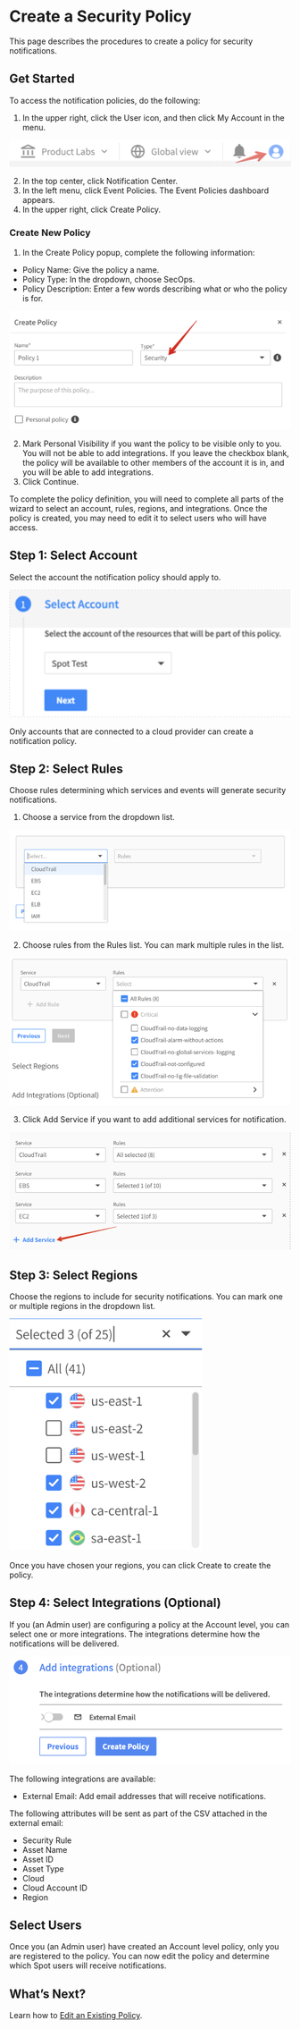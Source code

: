 # Create a Security Policy

This page describes the procedures to create a policy for security notifications.

## Get Started

To access the notification policies, do the following:

1. In the upper right, click the User icon, and then click My Account in the menu.

<img src="/administration/_media/create-security-policy-1.png" />

2. In the top center, click Notification Center.
3. In the left menu, click Event Policies. The Event Policies dashboard appears.
4. In the upper right, click Create Policy.

### Create New Policy

1. In the Create Policy popup, complete the following information:
* Policy Name: Give the policy a name.
* Policy Type: In the dropdown, choose SecOps.
* Policy Description: Enter a few words describing what or who the policy is for.

<img src="/administration/_media/create-security-policy-2.png" />

2. Mark Personal Visibility if you want the policy to be visible only to you. You will not be able to add integrations. If you leave the checkbox blank, the policy will be available to other members of the account it is in, and you will be able to add integrations.
3. Click Continue.

To complete the policy definition, you will need to complete all parts of the wizard to select an account, rules, regions, and integrations. Once the policy is created, you may need to edit it to select users who will have access.  

## Step 1: Select Account

Select the account the notification policy should apply to.

<img src="/administration/_media/create-security-policy-3.png" />

Only accounts that are connected to a cloud provider can create a notification policy.

## Step 2: Select Rules

Choose rules determining which services and events will generate security notifications.

1.  Choose a service from the dropdown list.

<img src="/administration/_media/create-security-policy-4.png" />

2. Choose rules from the Rules list. You can mark multiple rules in the list.

<img src="/administration/_media/create-security-policy-5.png" />

3. Click Add Service if you want to add additional services for notification.

<img src="/administration/_media/create-security-policy-6.png" />

## Step 3: Select Regions

Choose the regions to include for security notifications. You can mark one or multiple regions in the dropdown list.

<img src="/administration/_media/create-security-policy-7.png" />

Once you have chosen your regions, you can click Create to create the policy.

## Step 4: Select Integrations (Optional)

If you (an Admin user) are configuring a policy at the Account level, you can select one or more integrations. The integrations determine how the notifications will be delivered.

<img src="/administration/_media/create-security-policy-8.png" />

The following integrations are available:

* External Email: Add email addresses that will receive notifications.

The following attributes will be sent as part of the CSV attached in the external email:  

* Security Rule	 
* Asset Name	 
* Asset ID	 
* Asset Type
* Cloud
* Cloud Account ID
* Region

## Select Users

Once you (an Admin user) have created an Account level policy, only you are registered to the policy. You can now edit the policy and determine which Spot users will receive notifications.

## What’s Next?

Learn how to [Edit an Existing Policy](administration/notification-center/edit-a-notification-policy).
